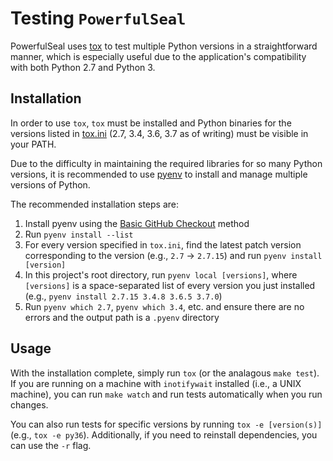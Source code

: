 # Testing `PowerfulSeal`

PowerfulSeal uses [tox](https://github.com/tox-dev/tox) to test multiple Python versions in a straightforward manner, which is especially useful due to the application's compatibility with both Python 2.7 and Python 3.

## Installation
In order to use `tox`, `tox` must be installed and Python binaries for the versions listed in [tox.ini](tox.ini) (2.7, 3.4, 3.6, 3.7 as of writing) must be visible in your PATH.

Due to the difficulty in maintaining the required libraries for so many Python versions, it is recommended to use [pyenv](https://github.com/pyenv/pyenv) to install and manage multiple versions of Python.

The recommended installation steps are:
1. Install pyenv using the [Basic GitHub Checkout](https://github.com/pyenv/pyenv#basic-github-checkout) method
2. Run `pyenv install --list`
3. For every version specified in `tox.ini`, find the latest patch version corresponding to the version (e.g., `2.7` -> `2.7.15`) and run `pyenv install [version]`
4. In this project's root directory, run `pyenv local [versions]`, where `[versions]` is a space-separated list of every version you just installed (e.g., `pyenv install 2.7.15 3.4.8 3.6.5 3.7.0`)
5. Run `pyenv which 2.7`, `pyenv which 3.4`, etc. and ensure there are no errors and the output path is a `.pyenv` directory

## Usage

With the installation complete, simply run `tox` (or the analagous `make test`). If you are running on a machine with `inotifywait` installed (i.e., a UNIX machine), you can run `make watch` and run tests automatically when you run changes.

You can also run tests for specific versions by running `tox -e [version(s)]` (e.g., `tox -e py36`). Additionally, if you need to reinstall dependencies, you can use the `-r` flag.